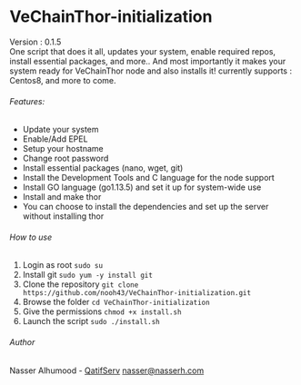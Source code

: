 # VeChainThor-initialization
Version : 0.1.5  
One script that does it all, updates your system, enable required repos, install essential packages, and more..
And most importantly it makes your system ready for VeChainThor node and also installs it!
currently supports : Centos8, and more to come.

###### Features:
- Update your system
- Enable/Add EPEL
- Setup your hostname
- Change root password
- Install essential packages (nano, wget, git)
- Install the Development Tools and C language for the node support
- Install GO language (go1.13.5) and set it up for system-wide use
- Install and make thor
- You can choose to install the dependencies and set up the server without installing thor

###### How to use
1. Login as root
`sudo su`
2. Install git
`sudo yum -y install git`
3. Clone the repository 
`git clone https://github.com/nooh43/VeChainThor-initialization.git`
4. Browse the folder
`cd VeChainThor-initialization`
5. Give the permissions
`chmod +x install.sh`
6. Launch the script
`sudo ./install.sh`

###### Author
Nasser Alhumood - [QatifServ](http://qatifserv.com/)
nasser@nasserh.com